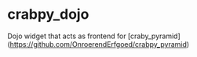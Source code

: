 crabpy_dojo
===========

Dojo widget that acts as frontend for [craby_pyramid] (https://github.com/OnroerendErfgoed/crabpy_pyramid)
